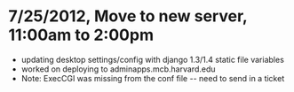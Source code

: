 # 7/25/2012, Move to new server, 11:00am to 2:00pm
* updating desktop settings/config with django 1.3/1.4 static file variables
* worked on deploying to adminapps.mcb.harvard.edu
* Note: ExecCGI was missing from the conf file -- need to send in a ticket
